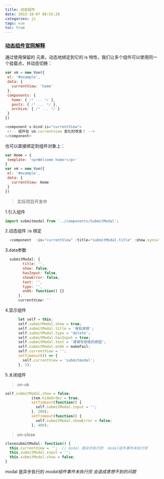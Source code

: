 ```yaml
---
title: 动态组件
date: 2015-10-07 08:55:29
categories: js
tags: vue
toc: true
---
```

### [动态组件官网解释](http://cn.vuejs.org/v2/guide/components.html#动态组件)

 通过使用保留的 <component> 元素，动态地绑定到它的 is 特性，我们让多个组件可以使用同一个挂载点，并动态切换：
 ```javascript
 var vm = new Vue({
  el: '#example',
  data: {
    currentView: 'home'
  },
  components: {
    home: { /* ... */ },
    posts: { /* ... */ },
    archive: { /* ... */ }
  }
})
 ```
 
 ```javascript
 <component v-bind:is="currentView">
  <!-- 组件在 vm.currentview 变化时改变！ -->
</component>
 ```
 也可以直接绑定到组件对象上：
 
 ```javascript
 var Home = {
  template: '<p>Welcome home!</p>'
}
var vm = new Vue({
  el: '#example',
  data: {
    currentView: Home
  }
})
 ```
>实际项目开发中

1.引入组件

```javascript
import submitmodal from '../components/SubmitModal';

```

2.动态组件 :is 绑定
 
```javascript
  <component  :is="currentView" :title="submitModal.title" :show.sync="submitModal.show" :text="submitModal.text" :on-close="closesubmitModal" :on-ok="submitModal.onOk" :type="submitModal.type" :hasinput="submitModal.hasInput" :input.sync="submitModal.input"></component>

```
3.data参数

```javascript
  submitModal: {
        title: '',
        show: false,
        hasInput: false,
        showError: false,
        text: '',
        type: '',
        onOk: function() {}
      },
      currentView: ''
```

4.显示组件
```javascript
      let self = this;
      self.submitModal.show = true;
      self.submitModal.title = '审批拒绝';
      self.submitModal.type = 'delete';
      self.submitModal.hasInput = true;
      self.submitModal.text = '请填写拒绝的原因';
      self.submitModal.onOk = makeFail;
      self.currentView = '';
      setTimeout(() => {
        self.currentView = 'submitmodal';
      }, 1);
```
5.关闭组件
> on-ok

```javascript
self.submitModal.show = false;
            item.hideOrder = true;
            setTimeout(function() {
              self.submitModal.input = '';
            }, 200);
            setTimeout(function() {
              self.submitModal.showError = false;
            }, 400);
```
> on-close

```javascript
closesubmitModal: function() {
  this.currentView = '';  // modal 是异步执行的  modal组件事件未执行完
  this.submitModal.input = '';
  this.submitModal.show = false;
}
```

modal 是异步执行的  *modal组件事件未执行完  会造成意想不到的问题*